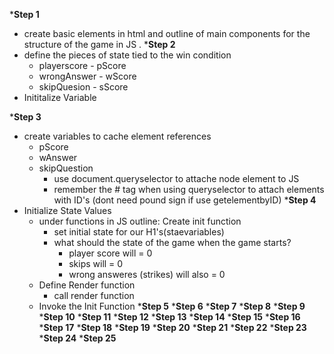 ***Step 1**
-   create basic elements in html and outline of main components for the structure of the game in JS .
***Step 2**
-   define the pieces of state tied to the win condition 
    -   playerscore - pScore
    -   wrongAnswer - wScore
    -   skipQuesion - sScore
-   Inititalize Variable 

***Step 3**
-   create variables to cache element references 
    -   pScore
    -   wAnswer
    -   skipQuestion
        -   use document.queryselector to attache node element to JS 
        -   remember the # tag when using queryselector to attach elements with ID's (dont need pound sign if use getelementbyID)
***Step 4**
-   Initialize State Values 
    -   under functions in JS outline: Create init function 
        -   set initial state for our H1's(staevariables) 
        -   what should the state of the game when the game starts?
            -   player score will = 0 
            -   skips will = 0 
            -   wrong answeres (strikes) will also = 0 
    -   Define Render function 
        -   call render function 
    -   Invoke the Init Function 
***Step 5**
***Step 6**
***Step 7**
***Step 8**
***Step 9**
***Step 10**
***Step 11**
***Step 12**
***Step 13**
***Step 14**
***Step 15**
***Step 16**
***Step 17**
***Step 18**
***Step 19**
***Step 20**
***Step 21**
***Step 22**
***Step 23**
***Step 24**
***Step 25**
